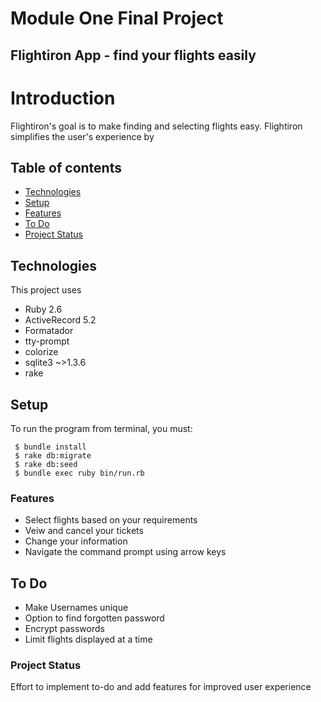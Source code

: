 Module One Final Project
========================
Flightiron App - find your flights easily
----------------------------------------

# Introduction
Flightiron's goal is to make finding and selecting flights easy. Flightiron simplifies the user's experience by 

## Table of contents
* [Technologies](#technologies)
* [Setup](#setup)
* [Features](#features)
* [To Do](#to-do)
* [Project Status](#project_status)

## Technologies 
This project uses

* Ruby 2.6
* ActiveRecord 5.2
* Formatador
* tty-prompt
* colorize
* sqlite3 ~>1.3.6
* rake

## Setup
To run the program from terminal, you must:

```
 $ bundle install
 $ rake db:migrate
 $ rake db:seed
 $ bundle exec ruby bin/run.rb
```

### Features
* Select flights based on your requirements
* Veiw and cancel your tickets
* Change your information
* Navigate the command prompt using arrow keys

## To Do
* Make Usernames unique
* Option to find forgotten password
* Encrypt passwords
* Limit flights displayed at a time

### Project Status
Effort to implement to-do and add features for improved user experience